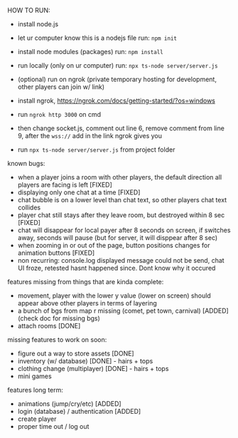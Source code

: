 HOW TO RUN:
- install node.js
- let ur computer know this is a nodejs file run: `npm init`
- install node modules (packages) run: `npm install`
- run locally (only on ur computer) run: `npx ts-node server/server.js`

- (optional) run on ngrok (private temporary hosting for development, other players can join w/ link)
- install ngrok, https://ngrok.com/docs/getting-started/?os=windows
- run `ngrok http 3000` on cmd
- then change socket.js, comment out line 6, remove comment from line 9, after the `wss://` add in the link ngrok gives you
- run `npx ts-node server/server.js` from project folder




known bugs:
- when a player joins a room with other players, the default direction all players are facing is left [FIXED]
- displaying only one chat at a time [FIXED]
- chat bubble is on a lower level than chat text, so other players chat text collides
- player chat still stays after they leave room, but destroyed within 8 sec [FIXED]
- chat will disappear for local payer after 8 seconds on screen, if switches away, seconds will pause (but for server, it will disppear after 8 sec)
- when zooming in or out of the page, button positions changes for animation buttons [FIXED]
- non recurring: console.log displayed message could not be send, chat UI froze, retested hasnt happened since. Dont know why it occured

features missing from things that are kinda complete:
- movement, player with the lower y value (lower on screen) should appear above other players in terms of layering
- a bunch of bgs from map r missing (comet, pet town, carnival) [ADDED] (check doc for missing bgs)
- attach rooms [DONE]

missing features to work on soon:
- figure out a way to store assets [DONE]
- inventory (w/ database) [DONE] - hairs + tops
- clothing change (multiplayer) [DONE] - hairs + tops
- mini games

features long term:
- animations (jump/cry/etc) [ADDED]
- login (database) / authentication [ADDED]
- create player
- proper time out / log out 

